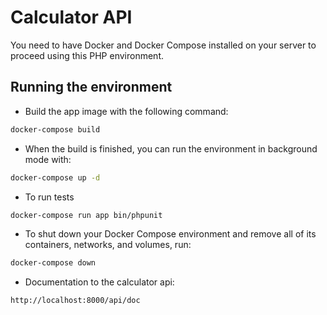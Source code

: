 # Calculator API

You need to have Docker and Docker Compose installed on your server to proceed using this PHP environment.

## Running the environment

- Build the app image with the following command:

```bash
docker-compose build
```

- When the build is finished, you can run the environment in background mode with:

```bash
docker-compose up -d
```

- To run tests

```bash
docker-compose run app bin/phpunit
```

- To shut down your Docker Compose environment and remove all of its containers, networks, and volumes, run:

```bash
docker-compose down
```

- Documentation to the calculator api:
```bash
http://localhost:8000/api/doc
```
